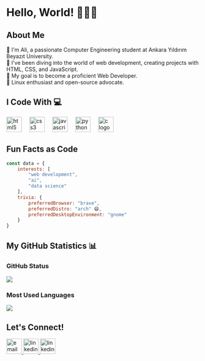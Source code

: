 <h1 align="left">Hello, World! 👨‍💻👋</h1>
<h2 align="left">About Me</h2>
<p align="left">🌱 I'm Ali, a passionate Computer Engineering student at Ankara Yıldırım Beyazıt University.<br>🚀 I've been diving into the world of web development, creating projects with HTML, CSS, and JavaScript.<br>🎯 My goal is to become a proficient Web Developer.<br>🐧 Linux enthusiast and open-source advocate.</p>
<h2 align="left">I Code With 💻</h2>
<div align="left">
  <img src="https://cdn.jsdelivr.net/gh/devicons/devicon/icons/html5/html5-original.svg" height="40" alt="html5 logo"  />
  <img width="12" />
  <img src="https://cdn.jsdelivr.net/gh/devicons/devicon/icons/css3/css3-original.svg" height="40" alt="css3 logo"  />
  <img width="12" />
  <img src="https://cdn.jsdelivr.net/gh/devicons/devicon/icons/javascript/javascript-original.svg" height="40" alt="javascript logo"  />
  <img width="12" />
  <img src="https://cdn.jsdelivr.net/gh/devicons/devicon/icons/python/python-original.svg" height="40" alt="python logo"  />
  <img width="12" />
  <img src="https://cdn.jsdelivr.net/gh/devicons/devicon/icons/c/c-original.svg" height="40" alt="c logo"  />
</div>
<h2 align="left">Fun Facts as Code </h2>

```javascript
const data = {
    interests: [
        "web development",
        "ai",
        "data science"
    ],
    trivia: {
        preferredBrowser: "brave",
        preferredDistro: "arch" 😄,
        preferredDesktopEnvironment: "gnome"
    }
}
```
<h2 align="left">My GitHub Statistics 📊 </h2>
<h3 align="left">GitHub Status</h3>

![](https://github-readme-stats.vercel.app/api?username=alihaydarsucu&show_icons=true&theme=nightowl&hide_border=false)

<h3 align="left">Most Used Languages</h3>

![](https://github-readme-stats.vercel.app/api/top-langs/?username=alihaydarsucu&theme=nightowl&hide_border=false&layout=compact)

<h2 align="left">Let's Connect!</h2>
<div align="left">
  <a href="mailto:alihaydarsucu@gmail.com">
    <img src="https://upload.wikimedia.org/wikipedia/commons/7/7e/Gmail_icon_%282020%29.svg" width="40" height="40" alt="email logo"/>
  </a>
  <a href="https://www.linkedin.com/in/ali-haydar-sucu/">
    <img src="https://upload.wikimedia.org/wikipedia/commons/8/81/LinkedIn_icon.svg" width="40" height="40" alt="linkedin logo"/>
  </a>
  <a href="https://www.instagram.com/alihaydarsucu/">
    <img src="https://upload.wikimedia.org/wikipedia/commons/9/95/Instagram_logo_2022.svg" width="40" height="40" alt="linkedin logo"/>
  </a>
</div>


